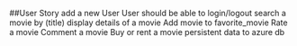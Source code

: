 ##User Story 
add a new User
User should be able to login/logout
search a movie by (title)
display details of a movie
Add movie to favorite_movie
Rate a movie
Comment a movie
Buy or rent a movie
persistent data to azure db 

